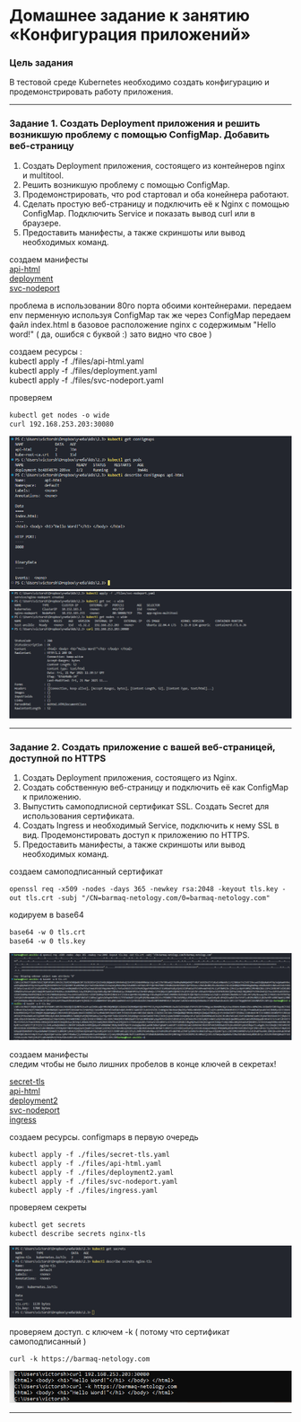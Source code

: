 # Домашнее задание к занятию «Конфигурация приложений»

### Цель задания

В тестовой среде Kubernetes необходимо создать конфигурацию и продемонстрировать работу приложения.

------

### Задание 1. Создать Deployment приложения и решить возникшую проблему с помощью ConfigMap. Добавить веб-страницу

1. Создать Deployment приложения, состоящего из контейнеров nginx и multitool.  
2. Решить возникшую проблему с помощью ConfigMap.
3. Продемонстрировать, что pod стартовал и оба конейнера работают.
4. Сделать простую веб-страницу и подключить её к Nginx с помощью ConfigMap. Подключить Service и показать вывод curl или в браузере.
5. Предоставить манифесты, а также скриншоты или вывод необходимых команд.

создаем манифесты  
[api-html](./files/sc.yaml)     
[deployment](./files/sc.yaml)  
[svc-nodeport](./files/svc-nodeport.yaml)    

проблема в использовании 80го порта обоими контейнерами.
передаем env перменную используя ConfigMap
так же через ConfigMap передаем файл index.html  в базовое расположение nginx с содержимым "Hello word!" ( да, ошибся с буквой :) зато видно что свое )  

создаем ресурсы :  
kubectl apply -f ./files/api-html.yaml  
kubectl apply -f ./files/deployment.yaml  
kubectl apply -f ./files/svc-nodeport.yaml  

проверяем  

```
kubectl get nodes -o wide  
curl 192.168.253.203:30080  
```

![результат](./images/1-1.png)   
![результат](./images/1-2.png)   


------

### Задание 2. Создать приложение с вашей веб-страницей, доступной по HTTPS 

1. Создать Deployment приложения, состоящего из Nginx.
2. Создать собственную веб-страницу и подключить её как ConfigMap к приложению.
3. Выпустить самоподписной сертификат SSL. Создать Secret для использования сертификата.
4. Создать Ingress и необходимый Service, подключить к нему SSL в вид. Продемонстировать доступ к приложению по HTTPS. 
4. Предоставить манифесты, а также скриншоты или вывод необходимых команд.

создаем самоподписанный сертификат 
```
openssl req -x509 -nodes -days 365 -newkey rsa:2048 -keyout tls.key -out tls.crt -subj "/CN=barmaq-netology.com/0=barmaq-netology.com"  
```
кодируем  в base64  
```
base64 -w 0 tls.crt  
base64 -w 0 tls.key  
```
![результат](./images/2-1.png)   


создаем манифесты  
следим чтобы не было лишних пробелов в конце ключей в секретах!  


[secret-tls](./files/secret-tls.yaml)     
[api-html](./files/api-html.yaml)     
[deployment2](./files/deployment2.yaml)     
[svc-nodeport](./files/svc-nodeport.yaml)     
[ingress](./files/ingress.yaml)    

создаем ресурсы. configmaps в первую очередь  
```
kubectl apply -f ./files/secret-tls.yaml  
kubectl apply -f ./files/api-html.yaml  
kubectl apply -f ./files/deployment2.yaml  
kubectl apply -f ./files/svc-nodeport.yaml  
kubectl apply -f ./files/ingress.yaml   
```

проверяем  секреты  
```
kubectl get secrets  
kubectl describe secrets nginx-tls  
```
![результат](./images/2-2.png)   


проверяем доступ. с ключем -k ( потому что сертификат самоподписанный )  
```
curl -k https://barmaq-netology.com  
```
![результат](./images/2-3.png)   

------

